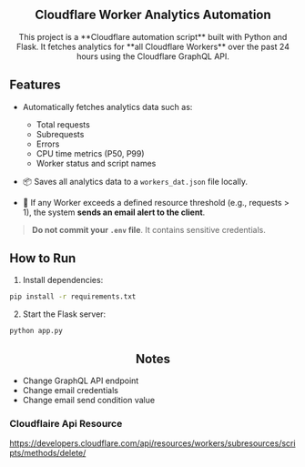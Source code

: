 <h2 align="center"> Cloudflare Worker Analytics Automation </h2>

<p align="center"> This project is a **Cloudflare automation script** built with Python and Flask.  
It fetches analytics for **all Cloudflare Workers** over the past 24 hours using the Cloudflare GraphQL API.
</p>

## Features

- Automatically fetches analytics data such as:
  - Total requests
  - Subrequests
  - Errors
  - CPU time metrics (P50, P99)
  - Worker status and script names

- 📦 Saves all analytics data to a `workers_dat.json` file locally.

- 📧 If any Worker exceeds a defined resource threshold (e.g., requests > 1), the system **sends an email alert to the client**.


>  **Do not commit your `.env` file**. It contains sensitive credentials.

##  How to Run

1. Install dependencies:

```bash
pip install -r requirements.txt
```
2. Start the Flask server:
```
python app.py
```

<h2 align="center"> Notes </h2>

- Change GraphQL API endpoint
- Change email credentials
- Change email send condition value 


### Cloudflaire Api Resource
https://developers.cloudflare.com/api/resources/workers/subresources/scripts/methods/delete/